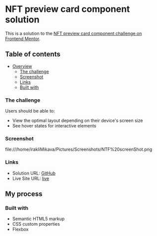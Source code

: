 
# NFT preview card component solution

This is a solution to the [NFT preview card component challenge on Frontend Mentor](https://www.frontendmentor.io/challenges/nft-preview-card-component-SbdUL_w0U).

## Table of contents

- [Overview](#overview)
  - [The challenge](#the-challenge)
  - [Screenshot](#screenshot)
  - [Links](#links)
  - [Built with](#built-with)

### The challenge

Users should be able to:

- View the optimal layout depending on their device's screen size
- See hover states for interactive elements

### Screenshot

file:///home/irakliMikava/Pictures/Screenshots/NTF%20screenShot.png
### Links

- Solution URL: [GitHub](https://github.com/mikava7/NFT-preview-card-component)
- Live Site URL: [live](https://mikava7.github.io/NFT-preview-card-component/)

## My process

### Built with

- Semantic HTML5 markup
- CSS custom properties
- Flexbox
